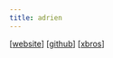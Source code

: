 ```yaml
---
title: adrien
---
```


[[website](http://adrien.tspace.fr)] 
[[github](https://github.com/adrtod)] 
[[xbros](../)] 
